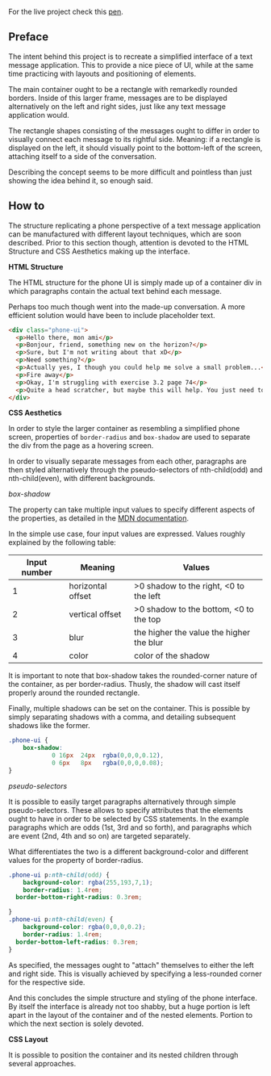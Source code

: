 For the live project check this [pen](https://codepen.io/borntofrappe/full/OQrveJ/).

## Preface

The intent behind this project is to recreate a simplified interface of a text message application.
This to provide a nice piece of UI, while at the same time practicing with layouts and positioning of elements.

The main container ought to be a rectangle with remarkedly rounded borders. Inside of this larger frame, messages are to be displayed
alternatively on the left and right sides, just like any text message application would.

The rectangle shapes consisting of the messages ought to differ in order to visually connect each message to its rightful side. 
Meaning: if a rectangle is displayed on the left, it should visually point to the bottom-left of the screen, attaching itself to a side 
of the conversation.

Describing the concept seems to be more difficult and pointless than just showing the idea behind it, so enough said.

## How to

The structure replicating a phone perspective of a text message application can be manufactured with different layout techniques, 
which are soon described. Prior to this section though, attention is devoted to the HTML Structure and CSS Aesthetics making up the interface.

**HTML Structure**

The HTML structure for the phone UI is simply made up of a container div in which paragraphs contain the actual text behind each message.

Perhaps too much though went into the made-up conversation. A more efficient solution would have been to include placeholder text.

```HTML
<div class="phone-ui">
  <p>Hello there, mon ami</p>
  <p>Bonjour, friend, something new on the horizon?</p>
  <p>Sure, but I'm not writing about that xD</p>
  <p>Need something?</p>
  <p>Actually yes, I though you could help me solve a small problem...</p>
  <p>Fire away</p>
  <p>Okay, I'm struggling with exercise 3.2 page 74</p>
  <p>Quite a head scratcher, but maybe this will help. You just need to think of ...</p>
</div>
```


**CSS Aesthetics**

In order to style the larger container as resembling a simplified phone screen, properties of `border-radius` and `box-shadow` are used to separate the div from the page as a hovering screen. 

In order to visually separate messages from each other, paragraphs are then styled alternatively through the pseudo-selectors of nth-child(odd) and nth-child(even), with different backgrounds.

*box-shadow*

The property can take multiple input values to specify different aspects of the properties, as detailed in the [MDN documentation](https://developer.mozilla.org/en-US/docs/Web/CSS/box-shadow).

In the simple use case, four input values are expressed. Values roughly explained by the following table:

|Input number|Meaning|Values|
|---|---|---|
|1|horizontal offset| >0 shadow to the right, <0 to the left|
|2|vertical offset| >0 shadow to the bottom, <0 to the top|
|3|blur| the higher the value the higher the blur|
|4|color| color of the shadow|

It is important to note that box-shadow takes the rounded-corner nature of the container, as per border-radius. Thusly, the shadow will cast itself properly around the rounded rectangle.

Finally, multiple shadows can be set on the container. This is possible by simply separating shadows with a comma, and detailing subsequent shadows like the former.

```CSS
.phone-ui {
	box-shadow: 
            0 16px  24px  rgba(0,0,0,0.12), 
            0 6px   8px   rgba(0,0,0,0.08);
}
```

*pseudo-selectors*

It is possible to easily target paragraphs alternatively through simple pseudo-selectors. These allows to specify attributes that the
elements ought to have in order to be selected by CSS statements. In the example paragraphs which are odds (1st, 3rd and so forth), and paragraphs which are event (2nd, 4th and so on) are targeted separately.

What differentiates the two is a different background-color and different values for the property of border-radius.

```CSS
.phone-ui p:nth-child(odd) {
	background-color: rgba(255,193,7,1);
	border-radius: 1.4rem;
  border-bottom-right-radius: 0.3rem;

}
.phone-ui p:nth-child(even) {
	background-color: rgba(0,0,0,0.2);
	border-radius: 1.4rem;
  border-bottom-left-radius: 0.3rem;
}
```
As specified, the messages ought to "attach" themselves to either the left and right side. This is visually achieved by specifying a less-rounded corner for the respective side.


And this concludes the simple structure and styling of the phone interface. By itself the interface is already not too shabby, but a huge portion is left apart in the layout of the container and of the nested elements. 
Portion to which the next section is solely devoted.


**CSS Layout**

It is possible to position the container and its nested children through several approaches.





